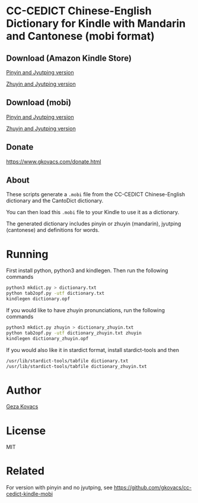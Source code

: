 # CC-CEDICT Chinese-English Dictionary for Kindle with Mandarin and Cantonese (mobi format)

## Download (Amazon Kindle Store)

[Pinyin and Jyutping version](https://www.amazon.com/Chinese-English-Dictionary-Mandarin-Cantonese-Pronunciations-ebook/dp/B07MV9TJQB/)

[Zhuyin and Jyutping version](https://www.amazon.com/Chinese-English-Dictionary-Mandarin-Cantonese-Pronunciations-ebook/dp/B07MVF4NGF)

## Download (mobi)

[Pinyin and Jyutping version](https://github.com/gkovacs/cantodict-kindle-mobi/blob/master/dictionary.mobi)

[Zhuyin and Jyutping version](https://github.com/gkovacs/cantodict-kindle-mobi/blob/master/dictionary_zhuyin.mobi)

## Donate

https://www.gkovacs.com/donate.html

## About

These scripts generate a `.mobi` file from the CC-CEDICT Chinese-English dictionary and the CantoDict dictionary.

You can then load this `.mobi` file to your Kindle to use it as a dictionary.

The generated dictionary includes pinyin or zhuyin (mandarin), jyutping (cantonese) and definitions for words.

# Running

First install python, python3 and kindlegen. Then run the following commands

```bash
python3 mkdict.py > dictionary.txt
python tab2opf.py -utf dictionary.txt
kindlegen dictionary.opf
```

If you would like to have zhuyin pronunciations, run the following commands

```bash
python3 mkdict.py zhuyin > dictionary_zhuyin.txt
python tab2opf.py -utf dictionary_zhuyin.txt zhuyin
kindlegen dictionary_zhuyin.opf
```

If you would also like it in stardict format, install stardict-tools and then 

```bash
/usr/lib/stardict-tools/tabfile dictionary.txt
/usr/lib/stardict-tools/tabfile dictionary_zhuyin.txt
```

# Author

[Geza Kovacs](https://github.com/gkovacs)

# License

MIT

# Related

For version with pinyin and no jyutping, see https://github.com/gkovacs/cc-cedict-kindle-mobi


